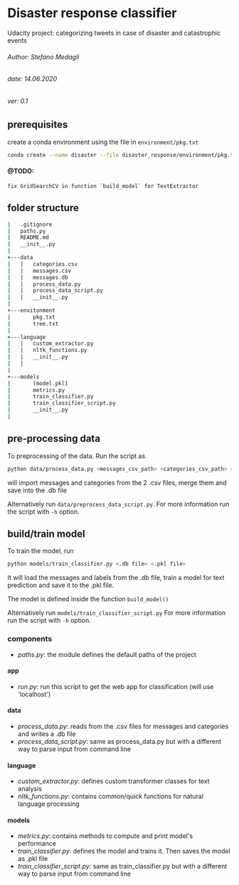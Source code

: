 # Disaster response classifier
Udacity project:
categorizing tweets in case of disaster and catastrophic events
###### Author: Stefano Medagli
###### date: 14.06.2020
###### ver: 0.1
## prerequisites
create a conda environment using the file in `environment/pkg.txt`

```bash
conda create --name disaster --file disaster_response/environment/pkg.txt
```
#### @TODO:
    fix GridSearchCV in function `build_model` for TextExtractor

## folder structure
```bash
|   .gitignore
|   paths.py
|   README.md
|   __init__.py
|       
+---data
|   |   categories.csv
|   |   messages.csv
|   |   messages.db
|   |   process_data.py
|   |   process_data_script.py
|   |   __init__.py
|           
+---envitonment
|       pkg.txt
|       tree.txt
|       
+---language
|   |   custom_extractor.py
|   |   nltk_functions.py
|   |   __init__.py
|   |   
|           
+---models
|       (model.pkl)
|       metrics.py
|       train_classifier.py
|       train_classifier_script.py
|       __init__.py
|       
```
## pre-processing data
To preprocessing of the data.
Run the script as
```bash
python data/process_data.py <messages_csv_path> <categories_csv_path> <database_db_path>
```
will import messages and categories from the 2 .csv files,
merge them and save into the .db file

Alternatively run `data/preprocess_data_script.py`.
For more information run the script with `-h` option.

## build/train model
To train the model, run
```bash
python models/train_classifier.py <.db file> <.pkl file>
```
It will load the messages and labels from the .db file,
train a model for text prediction and save it to the .pkl file.

The model is defined inside the function `build_model()` 

Alternatively run `models/train_classifier_script.py`
For more information run the script with `-h` option.

### components
* *paths.py*:
the module defines the default paths of the project

#### app
* *run.py*:
run this script to get the web app for classification (will use 'localhost')
#### data
* *process_data.py*:
reads from the .csv files for messages and categories and writes a .db file
* *process_data_script.py*:
same as process_data.py but with a different way to parse input from command line
#### language
* *custom_extractor.py*:
defines custom transformer classes for text analysis
* *nltk_functions.py*:
contains common/quick functions for natural language processing 
#### models
* *metrics.py*:
contains methods to compute and print model's performance
* *train_classifier.py*:
defines the model and trains it. Then saves the model as .pkl file
* *train_classifier_script.py*:
same as train_classifier.py but with a different way to parse input from command line  

